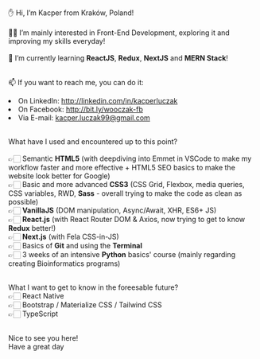 ✋ Hi, I’m Kacper from Kraków, Poland!<br><br>
👨‍💻 I’m mainly interested in Front-End Development, exploring it and improving my skills everyday!<br><br>
🌱 I’m currently learning **ReactJS**, **Redux**, **NextJS** and **MERN Stack**!<br><br>

📫 If you want to reach me, you can do it:<br>
     <li>On LinkedIn: http://linkedin.com/in/kacperluczak<br>
     <li>On Facebook: http://bit.ly/wooczak-fb<br>
     <li>Via E-mail: kacper.luczak99@gmail.com<br><br>
     
What have I used and encountered up to this point?<br><br>
     👉🏻  Semantic **HTML5** (with deepdiving into Emmet in VSCode to make my workflow faster and more effective + HTML5 SEO basics to make the website look better for Google)<br>
     👉🏻  Basic and more advanced **CSS3** (CSS Grid, Flexbox, media queries, CSS variables, RWD, **Sass** - overall trying to make the code as clean as possible)<br>
     👉🏻  **VanillaJS** (DOM manipulation, Async/Await, XHR, ES6+ JS)<br>
     👉🏻  **React.js** (with React Router DOM & Axios, now trying to get to know **Redux** better!)<br>
     👉🏻  **Next.js** (with Fela CSS-in-JS)<br>
     👉🏻  Basics of **Git** and using the **Terminal**<br>
     👉🏻  3 weeks of an intensive **Python** basics' course (mainly regarding creating Bioinformatics programs)<br><br>
     
What I want to get to know in the foreesable future?<br>
     👉🏻 React Native<br>
     👉🏻 Bootstrap / Materialize CSS / Tailwind CSS<br>
     👉🏻 TypeScript<br><br>
     

Nice to see you here!<br>
Have a great day

<!---
wooczak/wooczak is a ✨ special ✨ repository because its `README.md` (this file) appears on your GitHub profile.
You can click the Preview link to take a look at your changes.
--->
